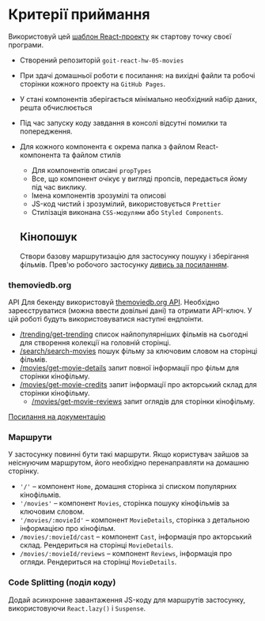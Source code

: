 # Критерії приймання

Використовуй цей
[шаблон React-проекту](https://github.com/goitacademy/react-homework-template#readme)
як стартову точку своєї програми.

- Створений репозиторій `goit-react-hw-05-movies`
- При здачі домашньої роботи є посилання: на вихідні файли та робочі сторінки
  кожного проекту на `GitHub Pages`.
- У стані компонентів зберігається мінімально необхідний набір даних, решта
  обчислюється
- Під час запуску коду завдання в консолі відсутні помилки та попередження.
- Для кожного компонента є окрема папка з файлом React-компонента та файлом
  стилів

  - Для компонентів описані `propTypes`
  - Все, що компонент очікує у вигляді пропсів, передається йому під час
    виклику.
  - Імена компонентів зрозумілі та описові
  - JS-код чистий і зрозумілий, використовується `Prettier`
  - Стилізація виконана `CSS-модулями` або `Styled Components`.

  ## Кінопошук

  Створи базову маршрутизацію для застосунку пошуку і зберігання фільмів. Прев'ю
  робочого застосунку
  [дивись за посиланням](https://drive.google.com/file/d/1vR0hi3n1236Q5Bg4-se-8JVKD9UKSfId/view?usp=sharing).

### themoviedb.org

API Для бекенду використовуй [themoviedb.org API](https://www.themoviedb.org/).
Необхідно зареєструватися (можна ввести довільні дані) та отримати API-ключ. У
цій роботі будуть використовуватися наступні ендпоінти.

- [/trending/get-trending](https://developers.themoviedb.org/3/trending/get-trending)
  список найпопулярніших фільмів на сьогодні для створення колекції на головній
  сторінці.
- [/search/search-movies](https://developers.themoviedb.org/3/search/search-movies)
  пошук фільму за ключовим словом на сторінці фільмів.
- [/movies/get-movie-details](https://developers.themoviedb.org/3/movies/get-movie-details)
  запит повної інформації про фільм для сторінки кінофільму.
- [/movies/get-movie-credits](https://developers.themoviedb.org/3/movies/get-movie-credits)
  запит інформації про акторський склад для сторінки кінофільму.
  - [/movies/get-movie-reviews](https://developers.themoviedb.org/3/movies/get-movie-reviews)
    запит оглядів для сторінки кінофільму.

[Посилання на документацію](https://developers.themoviedb.org/3/getting-started/introduction)

### Маршрути

У застосунку повинні бути такі маршрути. Якщо користувач зайшов за неіснуючим
маршрутом, його необхідно перенаправляти на домашню сторінку.

- `'/'` – компонент `Home`, домашня сторінка зі списком популярних кінофільмів.
- `'/movies'` – компонент `Movies`, сторінка пошуку кінофільмів за ключовим
  словом.
- `'/movies/:movieId'` – компонент `MovieDetails`, сторінка з детальною
  інформацією про кінофільм.
- `/movies/:movieId/cast` – компонент `Cast`, інформація про акторський склад.
  Рендериться на сторінці `MovieDetails`.
- `/movies/:movieId/reviews` – компонент `Reviews`, інформація про огляди.
  Рендериться на сторінці `MovieDetails`.

### Code Splitting (поділ коду)

Додай асинхронне завантаження JS-коду для маршрутів застосунку, використовуючи
`React.lazy()` і `Suspense`.
